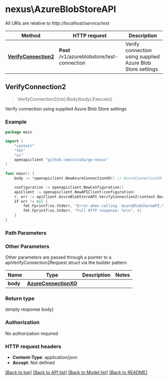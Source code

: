 # nexus\AzureBlobStoreAPI

All URIs are relative to *http://localhost/service/rest*

Method | HTTP request | Description
------------- | ------------- | -------------
[**VerifyConnection2**](AzureBlobStoreAPI.md#VerifyConnection2) | **Post** /v1/azureblobstore/test-connection | Verify connection using supplied Azure Blob Store settings



## VerifyConnection2

> VerifyConnection2(ctx).Body(body).Execute()

Verify connection using supplied Azure Blob Store settings

### Example

```go
package main

import (
	"context"
	"fmt"
	"os"
	openapiclient "github.com/sczuka/go-nexus"
)

func main() {
	body := *openapiclient.NewAzureConnectionXO() // AzureConnectionXO |  (optional)

	configuration := openapiclient.NewConfiguration()
	apiClient := openapiclient.NewAPIClient(configuration)
	r, err := apiClient.AzureBlobStoreAPI.VerifyConnection2(context.Background()).Body(body).Execute()
	if err != nil {
		fmt.Fprintf(os.Stderr, "Error when calling `AzureBlobStoreAPI.VerifyConnection2``: %v\n", err)
		fmt.Fprintf(os.Stderr, "Full HTTP response: %v\n", r)
	}
}
```

### Path Parameters



### Other Parameters

Other parameters are passed through a pointer to a apiVerifyConnection2Request struct via the builder pattern


Name | Type | Description  | Notes
------------- | ------------- | ------------- | -------------
 **body** | [**AzureConnectionXO**](AzureConnectionXO.md) |  | 

### Return type

 (empty response body)

### Authorization

No authorization required

### HTTP request headers

- **Content-Type**: application/json
- **Accept**: Not defined

[[Back to top]](#) [[Back to API list]](../README.md#documentation-for-api-endpoints)
[[Back to Model list]](../README.md#documentation-for-models)
[[Back to README]](../README.md)

